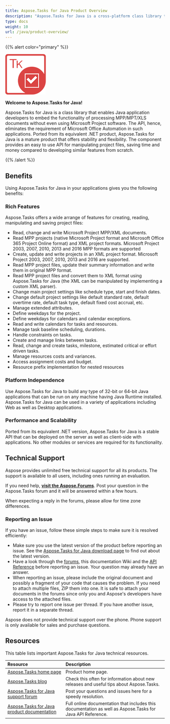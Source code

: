 ```yaml
---
title: Aspose.Tasks for Java Product Overview
description: "Aspose.Tasks for Java is a cross-platform class library that enables Java applications to read, edit, save and convert MPP/XML and Primavera XER/P6 XML files."
type: docs
weight: 10
url: /java/product-overview/
---
```


{{% alert color="primary" %}}

![Aspose.Tasks for Java logo](product-overview_1.png)

**Welcome to Aspose.Tasks for Java!**

Aspose.Tasks for Java is a class library that enables Java application developers to embed the functionality of processing MPP/MPT/XLS documents without even using Microsoft Project software. The API, hence, eliminates the requirement of Microsoft Office Automation in such applications. Ported from its equivalent .NET product, Aspose.Tasks for Java is a mature product that offers stability and flexibility. The component provides an easy to use API for manipulating project files, saving time and money compared to developing similar features from scratch.

{{% /alert %}}

## **Benefits**
Using Aspose.Tasks for Java in your applications gives you the following benefits:

### **Rich Features**
Aspose.Tasks offers a wide arrange of features for creating, reading, manipulating and saving project files:

- Read, change and write Microsoft Project MPP/XML documents.
- Read MPP projects (native Microsoft Project format and Microsoft Office 365 Project Online format) and XML project formats. Microsoft Project 2003, 2007, 2010, 2013 and 2016 MPP formats are supported
- Create, update and write projects in an XML project format. Microsoft Project 2003, 2007, 2010, 2013 and 2016 are supported.
- Read MPP project files, update their summary information and write them in original MPP format.
- Read MPP project files and convert them to XML format using Aspose.Tasks for Java (the XML can be manipulated by implementing a custom XML parser).
- Change main project settings like schedule type, start and finish dates.
- Change default project settings like default standard rate, default overtime rate, default task type, default fixed cost accrual, etc.
- Manage extended attributes.
- Define weekdays for the project.
- Define weekdays for calendars and calendar exceptions.
- Read and write calendars for tasks and resources.
- Manage task baseline scheduling, durations.
- Handle constraints on tasks.
- Create and manage links between tasks.
- Read, change and create tasks, milestone, estimated critical or effort driven tasks.
- Manage resources costs and variances.
- Access assignment costs and budget.
- Resource prefix implementation for nested resources

### **Platform Independence**
Use Aspose.Tasks for Java to build any type of 32-bit or 64-bit Java applications that can be run on any machine having Java Runtime installed. Aspose.Tasks for Java can be used in a variety of applications including Web as well as Desktop applications.

### **Performance and Scalability**
Ported from its equivalent .NET version, Aspose.Tasks for Java is a stable API that can be deployed on the server as well as client-side with applications. No other modules or services are required for its functionality.

## **Technical Support**
Aspose provides unlimited free technical support for all its products. The support is available to all users, including ones running an evaluation.

If you need help, [**visit the Aspose.Forums**](https://forum.aspose.com/). Post your question in the Aspose.Tasks forum and it will be answered within a few hours.

When expecting a reply in the forums, please allow for time zone differences.

### **Reporting an Issue**
If you have an issue, follow these simple steps to make sure it is resolved efficiently:

- Make sure you use the latest version of the product before reporting an issue. See the [Aspose.Tasks for Java download page](https://downloads.aspose.com/tasks/java) to find out about the latest version.
- Have a look through the [forums](https://forum.aspose.com/), this documentation Wiki and the [API Reference](https://apireference.aspose.com/tasks/java) before reporting an issue. Your question may already have an answer.
- When reporting an issue, please include the original document and possibly a fragment of your code that causes the problem. If you need to attach multiple files, ZIP them into one. It is safe to attach your documents in the forums since only you and Aspose's developers have access to the attached files.
- Please try to report one issue per thread. If you have another issue, report it in a separate thread.

Aspose does not provide technical support over the phone. Phone support is only available for sales and purchase questions.
## **Resources**
This table lists important Aspose.Tasks for Java technical resources.

|**Resource**|**Description**|
| :- | :- |
|[Aspose.Tasks home page](https://products.aspose.com/tasks/java)|Product home page.|
|[Aspose.Tasks blog](https://blog.aspose.com/category/tasks/)|Check this often for information about new releases and useful tips about Aspose.Tasks.|
|[Aspose.Tasks for Java support forum](https://forum.aspose.com/c/tasks/15)|Post your questions and issues here for a speedy resolution.|
|[Aspose.Tasks for Java product documentation](/tasks/java/)|Full online documentation that includes this documentation as well as Aspose.Tasks for Java API Reference.|

